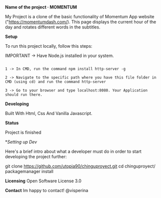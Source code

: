 **Name of the project · MOMENTUM**

My Project is a clone of the basic functionality of Momentum App website ("https://momentumdash.com/). This page displays the current hour of the day and rotates different words in the subtitles.

**Setup**

To run this project locally, follow this steps:

IMPORTANT -> Have Node.js installed in your system.
 
```

1 -> In CMD, run the command npm install http-server -g

2 -> Navigate to the specific path where you have this file folder in CMD (using cd) and run the command http-server

3 -> Go to your browser and type localhost:8080. Your Application should run there.

```

**Developing**

Built With
Html, Css And Vanilla Javascript.

**Status**

Project is finished

**Setting up Dev*

Here's a brief intro about what a developer must do in order to start developing the project further:

git clone https://github.com/utopia90/chinguproyect.git
cd chinguproyect/
packagemanager install

**Licensing**
Open Software License 3.0

**Contact**
Im happy to contact! @visperina 
